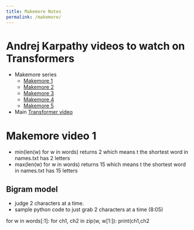 ```yaml
---
title: Makemore Notes
permalink: /makemore/
---
```


# Andrej Karpathy videos to watch on Transformers
* Makemore series
	* [Makemore 1](https://www.youtube.com/watch?v=PaCmpygFfXo&)
	* [Makemore 2](https://www.youtube.com/watch?v=TCH_1BHY58I)
	* [Makemore 3](https://www.youtube.com/watch?v=P6sfmUTpUmc)
	* [Makemore 4](https://www.youtube.com/watch?v=q8SA3rM6ckI)
	* [Makemore 5](https://www.youtube.com/watch?v=t3YJ5hKiMQ0)
* Main [Transformer video](https://www.youtube.com/watch?v=kCc8FmEb1nY&)


# Makemore video 1
* min(len(w) for w in words) returns 2 which means t the shortest word in names.txt has 2 letters
* max(len(w) for w in words) returns 15 which means t the shortest word in names.txt has 15 letters


## Bigram model
* judge 2 characters at a time.
* sample python code to just grab 2 characters at a time (8:05)

for w in words[:1]:
	for ch1, ch2 in zip(w, w[1:]):
		print(ch1,ch2
